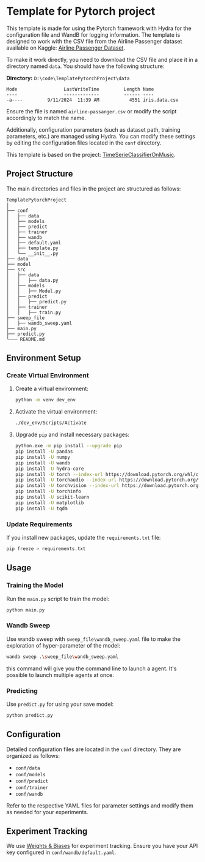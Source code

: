 # Template for Pytorch project

This template is made for using the Pytorch framework with Hydra for the configuration file and WandB for logging information. The template is designed to work with the CSV file from the Airline Passenger dataset available on Kaggle: [Airline Passenger Dataset](https://www.kaggle.com/datasets/erogluegemen/airline-passengers).

To make it work directly, you need to download the CSV file and place it in a directory named `data`. You should have the following structure:

**Directory:** `D:\code\TemplatePytorchProject\data`

```
Mode                 LastWriteTime         Length Name
----                 -------------         ------ ----
-a----         9/11/2024  11:39 AM           4551 iris.data.csv
```

Ensure the file is named `airline-passanger.csv` or modify the script accordingly to match the name. 

Additionally, configuration parameters (such as dataset path, training parameters, etc.) are managed using Hydra. You can modify these settings by editing the configuration files located in the `conf` directory.

This template is based on the project: [TimeSerieClassifierOnMusic](https://github.com/yannsadowski/TimeSerieClassifierOnMusic).

## Project Structure

The main directories and files in the project are structured as follows:

```
TemplatePytorchProject
│
├── conf
│   ├── data
│   ├── models
│   ├── predict
│   ├── trainer
│   ├── wandb
│   ├── default.yaml
│   ├── template.py
│   └── __init__.py
├── data
├── model
├── src
│   ├── data
│   │   ├── data.py
│   ├── models
│   │   ├── Model.py
│   ├── predict
│   │   ├── predict.py
│   ├── trainer
│   │   ├── train.py
├── sweep_file
│   ├── wandb_sweep.yaml
├── main.py
├── predict.py
└─── README.md
```

## Environment Setup

### Create Virtual Environment

1. Create a virtual environment:

    ```sh
    python -m venv dev_env
    ```

2. Activate the virtual environment:

    ```sh
    ./dev_env/Scripts/Activate
    ```

3. Upgrade `pip` and install necessary packages:

    ```sh
    python.exe -m pip install --upgrade pip
    pip install -U pandas
    pip install -U numpy
    pip install -U wandb
    pip install -U hydra-core
    pip install -U torch --index-url https://download.pytorch.org/whl/cu121
    pip install -U torchaudio --index-url https://download.pytorch.org/whl/cu121
    pip install -U torchvision --index-url https://download.pytorch.org/whl/cu121
    pip install -U torchinfo
    pip install -U scikit-learn
    pip install -U matplotlib
    pip install -U tqdm

    ```

### Update Requirements

If you install new packages, update the `requirements.txt` file:

```sh
pip freeze > requirements.txt
```

## Usage

### Training the Model

Run the `main.py` script to train the model:

```sh
python main.py
```

### Wandb Sweep

Use wandb sweep with `sweep_file\wandb_sweep.yaml` file to make the exploration of hyper-parameter of the model:

```sh
wandb sweep .\sweep_file\wandb_sweep.yaml
```

this command will give you the command line to launch a agent.
It's possible to launch multiple agents at once.

### Predicting

Use `predict.py` for using your save model:

```sh
python predict.py
```


## Configuration

Detailed configuration files are located in the `conf` directory. They are organized as follows:

- `conf/data`
- `conf/models`
- `conf/predict`
- `conf/trainer`
- `conf/wandb`

Refer to the respective YAML files for parameter settings and modify them as needed for your experiments.


## Experiment Tracking

We use [Weights & Biases](https://wandb.ai/) for experiment tracking. Ensure you have your API key configured in `conf/wandb/default.yaml`.
